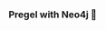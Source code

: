 ### Pregel with Neo4j 🚀
























































































 























